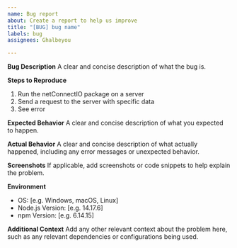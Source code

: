 ```yaml
---
name: Bug report
about: Create a report to help us improve
title: "[BUG] bug name"
labels: bug
assignees: Ghalbeyou

---
```


**Bug Description**
A clear and concise description of what the bug is.

**Steps to Reproduce**
1. Run the netConnectIO package on a server
2. Send a request to the server with specific data
3. See error

**Expected Behavior**
A clear and concise description of what you expected to happen.

**Actual Behavior**
A clear and concise description of what actually happened, including any error messages or unexpected behavior.

**Screenshots**
If applicable, add screenshots or code snippets to help explain the problem.

**Environment**
- OS: [e.g. Windows, macOS, Linux]
- Node.js Version: [e.g. 14.17.6]
- npm Version: [e.g. 6.14.15]

**Additional Context**
Add any other relevant context about the problem here, such as any relevant dependencies or configurations being used.
